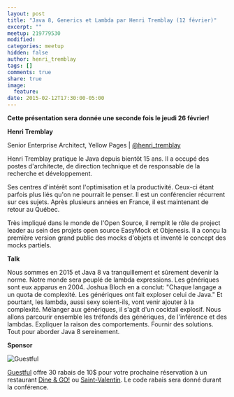 ```yaml
---
layout: post
title: "Java 8, Generics et Lambda par Henri Tremblay (12 février)"
excerpt: ""
meetup: 219779530
modified:
categories: meetup
hidden: false
author: henri_tremblay
tags: []
comments: true
share: true
image:
  feature:
date: 2015-02-12T17:30:00-05:00
---
```


__Cette présentation sera donnée une seconde fois le jeudi 26 février!__

__Henri Tremblay__

Senior Enterprise Architect, Yellow Pages | [@henri_tremblay](https://twitter.com/henri_tremblay)

Henri Tremblay pratique le Java depuis bientôt 15 ans. Il a occupé des postes d'architecte, de direction technique et de responsable de la recherche et développement.

Ses centres d'intérêt sont l'optimisation et la productivité. Ceux-ci étant parfois plus liés qu'on ne pourrait le penser. Il est un conférencier récurrent sur ces sujets. Après plusieurs années en France, il est maintenant de retour au Québec.

Très impliqué dans le monde de l'Open Source, il remplit le rôle de project leader au sein des projets open source EasyMock et Objenesis. Il a conçu la première version grand public des mocks d'objets et inventé le concept des mocks partiels.

__Talk__

Nous sommes en 2015 et Java 8 va tranquillement et sûrement devenir la norme. Notre monde sera peuplé de lambda expressions. Les génériques sont eux apparus en 2004. Joshua Bloch en a conclut: "Chaque langage a un quota de complexité. Les génériques ont fait exploser celui de Java."
Et pourtant, les lambda, aussi sexy soient-ils, vont venir ajouter à la complexité. Mélanger aux génériques, il s'agit d'un cocktail explosif.
Nous allons parcourir ensemble les tréfonds des génériques, de l'inférence et des lambdas. Expliquer la raison des comportements. Fournir des solutions. Tout pour aborder Java 8 sereinement.

__Sponsor__

![Guestful](http://photos1.meetupstatic.com/photos/event/7/d/f/7/600_434252247.jpeg)

[Guestful](http://www.guestful.com/fr?utm_source=jug) offre 30 rabais de 10$ pour votre prochaine réservation à un restaurant [Dine & GO!](https://www.guestful.com/fr/events/dine-go?utm_source=jug) ou [Saint-Valentin](https://www.guestful.com/fr/events/valentine?utm_source=jug). Le code rabais sera donné durant la conférence.
